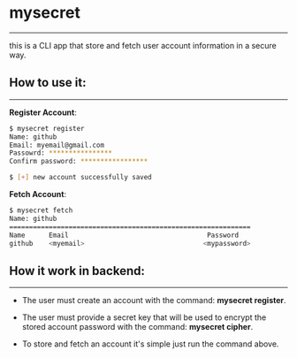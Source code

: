 # mysecret

---
this is a CLI app that store and fetch user account information in a secure way.

## How to use it:

---

**Register Account**:

```Bash
$ mysecret register 
Name: github
Email: myemail@gmail.com
Passowrd: ****************
Confirm password: *****************

$ [+] new account successfully saved
```

**Fetch Account**:

```bash
$ mysecret fetch
Name: github
=============================================================
Name      Email                                   Password  
github    <myemail>                              <mypassword>  

```

## How it work in backend:

---

- The user must create an account with the command: **mysecret register**.

- The user must provide a secret key that will be used to encrypt the stored account password with the command: **mysecret cipher**.

- To store and fetch an account it's simple just run the command above.
